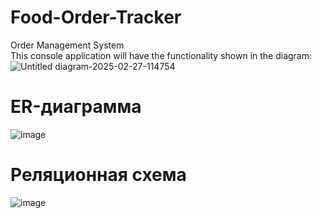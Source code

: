 # Food-Order-Tracker
Order Management System  
This console application will have the functionality shown in the diagram:
![Untitled diagram-2025-02-27-114754](https://github.com/user-attachments/assets/96f8b5b3-c458-46b1-b3e0-75567c583c29)

# ER-диаграмма
![image](https://github.com/user-attachments/assets/15313e97-5eef-4aba-8cce-d48b05abd57d)

# Реляционная схема
![image](https://github.com/user-attachments/assets/ef96d3c1-1ed3-4521-8084-6f3e9505c142)
